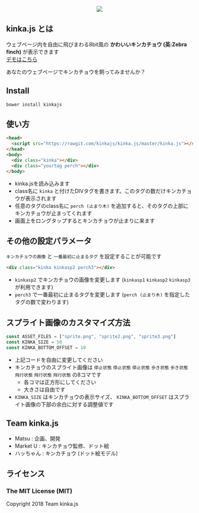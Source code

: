 <p align="center">
<img src="https://kinkajs.github.io/kinka.js/kinkajs.png">
</p>

## kinka.js とは
ウェブページ内を自由に飛びまわる8bit風の **かわいいキンカチョウ (英:Zebra finch)** が表示できます  
[デモはこちら](https://kinkajs.github.io/kinka.js/)

あなたのウェブページでキンカチョウを飼ってみませんか？  

## Install
```
bower install kinkajs
```

## 使い方
```html
<head>
  <script src="https://rawgit.com/kinkajs/kinka.js/master/kinka.js"></script>
</head>
<body>
  <div class="kinka"></div>
  <div class="yourtag perch"></div>
</body>
```
* kinka.jsを読み込みます
* class名に `kinka` と付けたDIVタグを書きます。このタグの数だけキンカチョウが表示されます
* 任意のタグのclass名に `perch (止まり木)` を追加すると、そのタグの上部にキンカチョウが止まってくれます
* 画面上をロングタップするとキンカチョウが止まりに来ます

## その他の設定パラメータ
`キンカチョウの画像` と `一番最初に止まるタグ` を設定することが可能です
```html
<div class="kinka kinkasp2 perch3"></div>
```
* `kinkasp2` でキンカチョウの画像を変更します (`kinkasp1` `kinkasp2` `kinkasp3` が利用できます)
* `perch3` で一番最初に止まるタグを変更します (`perch (止まり木)` を指定したタグの数で変わります)

## スプライト画像のカスタマイズ方法
```javascript
const ASSET_FILES = ["sprite.png", "sprite2.png", "sprite3.png"]
const KINKA_SIZE = 50
const KINKA_BOTTOM_OFFSET = 10
```
* 上記コードを自由に変更してください
* キンカチョウのスプライト画像は `停止状態` `停止状態` `停止状態` `歩き状態` `歩き状態` `飛行状態` `飛行状態` `飛行状態` の8コマです
    * 各コマは正方形にしてください
    * 大きさは自由です
* `KINKA_SIZE` はキンカチョウの表示サイズ、 `KINKA_BOTTOM_OFFSET` はスプライト画像の下部の余白に対する調整値です

## Team kinka.js
* Matsu : 企画、開発
* Market U : キンカチョウ監修、ドット絵
* ハッちゃん : キンカチョウ (ドット絵モデル)

## ライセンス
### The MIT License (MIT)  

Copyright 2018 Team kinka.js